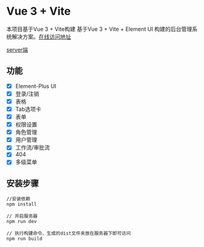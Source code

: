 # Vue 3 + Vite

本项目基于Vue 3 + Vite构建
基于Vue 3 + Vite + Element UI 构建的后台管理系统解决方案。[在线访问地址](http://106.12.161.180:80/)  

[server端](https://github.com/isakya/manager-server)



## 功能 ##
- [x] Element-Plus UI
- [x] 登录/注销
- [x] 表格
- [x] Tab选项卡
- [x] 表单
- [x] 权限设置
- [x] 角色管理
- [x] 用户管理
- [x] 工作流/审批流
- [x] 404
- [x] 多级菜单

## 安装步骤 ##
```
//安装依赖
npm install

// 开启服务器
npm run dev 

// 执行构建命令，生成的dist文件夹放在服务器下即可访问
npm run build
```

